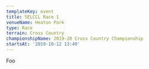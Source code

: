 ```yaml
---
templateKey: event
title: SELCCL Race 1
venueName: Heaton Park
type: Race
terrain: Cross Country
championshipName: 2019-20 Cross Country Championship
startsAt: '2019-10-12 13:40'
---
```

Foo

